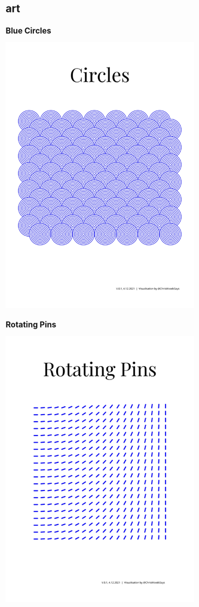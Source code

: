 # art

## Blue Circles

![Blue Circles](output/BlueCircles.jpg)

## Rotating Pins

![Rotating Pins](output/RotatingPins.jpg)